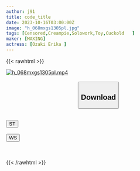 ```yaml
---
author: j91
title: code_title
date: 2023-10-16T03:00:00Z
image: "h_068mxgs1305pl.jpg"
tags: [Censored,Creampie,Solowork,Toy,Cuckold	]
maker: [MAXING]
actress: [Ozaki Erika ]
---
```



{{< rawhtml >}}

<div class="video" data-videoid="391jJRbABJsdyRB">
    <a href="javascript:;">
        <img src="https://my.j91.asia/posts/h_068mxgs1305pl/h_068mxgs1305pl.jpg" width="WIDTH" height="HEIGHT" alt="h_068mxgs1305pl.mp4" loading="lazy">
    </a>
</div>

<script type="text/javascript" src="https://j91.asia/asset/on-demand-st.js"></script>

<br>
  <link rel="stylesheet" href="https://j91.asia/asset/bs5.css">
  
  <center>
  <button class="btn btn-primary" type="button" data-bs-toggle="collapse" data-bs-target=".multi-collapse" aria-expanded="false" aria-controls="multiCollapseExample1 multiCollapseExample2"><h2>Download</h2></button></center>
</p>
<div class="row">
  <div class="col">
    <div class="collapse multi-collapse" id="multiCollapseExample1">
      <div class="card card-body">
	      	      <br>
<div class="buttons">  
<a href="https://streamtape.to/v/391jJRbABJsdyRB"><button class="btn-hover color-3"><i class="fa fa-download"></i> ST</button></a></div>
    </div>
  </div>
</div>
  <div class="col">
    <div class="collapse multi-collapse" id="multiCollapseExample2">
      <div class="card card-body">
	      <br>
<div class="buttons">
    <a href="https://wolfstream.tv/lh5rz9c3eh5c"><button class="btn-hover color-9"><i class="fa fa-download"></i> WS</button></a></div>
<br><br>
      </div>
    </div>
  </div>
</div>

{{< /rawhtml >}}